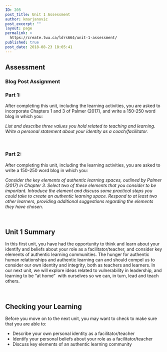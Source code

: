 ```yaml
---
ID: 205
post_title: Unit 1 Assessment
author: kmarjanovic
post_excerpt: ""
layout: page
permalink: >
  https://create.twu.ca/ldrs664/unit-1-assessment/
published: true
post_date: 2018-08-23 18:05:41
---
```

<h2><strong>Assessment</strong></h2>
<h3>Blog Post Assignment</h3>
<h3>Part 1:</h3>
After completing this unit, including the learning activities, you are asked to incorporate Chapters 1 and 3 of Palmer (2017), and write a 150-250 word blog in which you:

<em>List and describe three values you hold related to teaching and learning. Write a personal statement about your identity as a coach/facilitator.</em>

<strong> </strong>
<h3>Part 2:</h3>
After completing this unit, including the learning activities, you are asked to write a 150-250 word blog in which you:

<em>Consider the key elements of authentic learning spaces, outlined by Palmer (2017) in Chapter 3. Select two of these elements that you consider to be important. Introduce the element and discuss some practical steps you could take to create an authentic learning space. Respond to at least two other learners, providing additional suggestions regarding the elements they have chosen.</em>

&nbsp;
<h2>Unit 1 Summary</h2>
In this first unit, you have had the opportunity to think and learn about your identify and beliefs about your role as a facilitator/teacher, and consider key elements of authentic learning communities. The hunger for authentic human relationships and authentic learning can and should compel us to consider our own identity and integrity, both as teachers and learners. In our next unit, we will explore ideas related to vulnerability in leadership, and learning to be “at home”  with ourselves so we can, in turn, lead and teach others.

&nbsp;
<h2>Checking your Learning</h2>
Before you move on to the next unit, you may want to check to make sure that you are able to:
<ul>
 	<li>Describe your own personal identity as a facilitator/teacher</li>
 	<li>Identify your personal beliefs about your role as a facilitator/teacher</li>
 	<li>Discuss key elements of an authentic learning community</li>
</ul>
&nbsp;